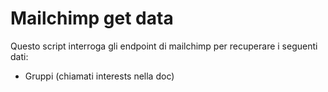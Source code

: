 # Mailchimp get data
Questo script interroga gli endpoint di mailchimp per recuperare i seguenti dati:

- Gruppi (chiamati interests nella doc)
